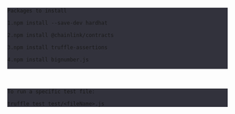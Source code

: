 <div style="background-color: rgb(50, 50, 60);">

``` 
Packages to install 

1.npm install --save-dev hardhat

2.npm install @chainlink/contracts

3.npm install truffle-assertions

4.npm install bignumber.js


```
</div><br/>


<div style="background-color: rgb(50, 50, 60);">

``` 
To run a specific test file:

truffle test test/<fileName>.js

```
</div><br/>
